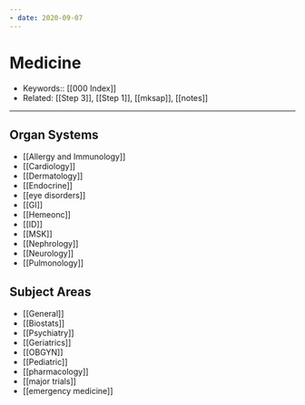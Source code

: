 ```yaml
---
- date: 2020-09-07
---
```


# Medicine

- Keywords:: [[000 Index]]
- Related: [[Step 3]], [[Step 1]], [[mksap]], [[notes]]

---

## Organ Systems

- [[Allergy and Immunology]]
- [[Cardiology]]
- [[Dermatology]]
- [[Endocrine]]
- [[eye disorders]]
- [[GI]]
- [[Hemeonc]]
- [[ID]]
- [[MSK]]
- [[Nephrology]]
- [[Neurology]]
- [[Pulmonology]]

## Subject Areas

- [[General]]
- [[Biostats]]
- [[Psychiatry]]
- [[Geriatrics]]
- [[OBGYN]]
- [[Pediatric]]
- [[pharmacology]]
- [[major trials]]
- [[emergency medicine]]
